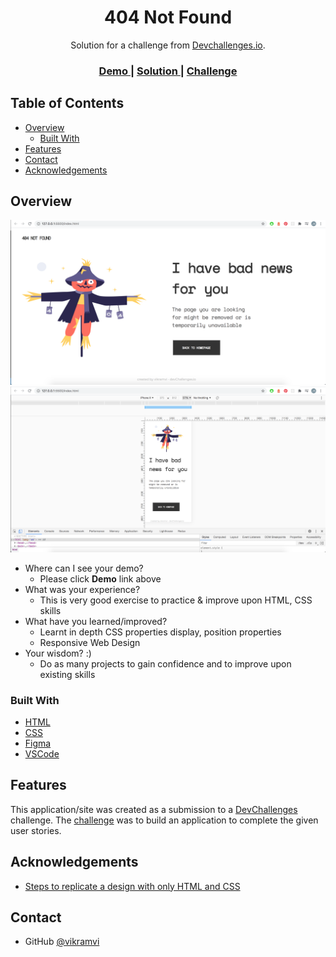 <!-- Please update value in the {}  -->

<h1 align="center">404 Not Found</h1>

<div align="center">
   Solution for a challenge from  <a href="http://devchallenges.io" target="_blank">Devchallenges.io</a>.
</div>

<div align="center">
  <h3>
    <a href="https://404-not-found-vikramvi.netlify.app/">
      Demo
    </a>
    <span> | </span>
    <a href="https://github.com/vikramvi/404-Not-Found">
      Solution
    </a>
    <span> | </span>
    <a href="https://devchallenges.io/challenges/wBunSb7FPrIepJZAg0sY">
      Challenge
    </a>
  </h3>
</div>

<!-- TABLE OF CONTENTS -->

## Table of Contents

- [Overview](#overview)
  - [Built With](#built-with)
- [Features](#features)
- [Contact](#contact)
- [Acknowledgements](#acknowledgements)

<!-- OVERVIEW -->

## Overview

![Desktop](img/Desktop.png)
![Mobile](img/Mobile.png)

- Where can I see your demo?
  - Please click **Demo** link above
- What was your experience?
  - This is very good exercise to practice & improve upon HTML, CSS skills
- What have you learned/improved?
  - Learnt in depth CSS properties display, position properties
  - Responsive Web Design
- Your wisdom? :)
  - Do as many projects to gain confidence and to improve upon existing skills

### Built With

<!-- This section should list any major frameworks that you built your project using. Here are a few examples.-->

- [HTML](https://developer.mozilla.org/en-US/docs/Glossary/HTML5)
- [CSS](https://developer.mozilla.org/en-US/docs/Web/CSS)
- [Figma](https://www.figma.com/)
- [VSCode](https://code.visualstudio.com/)

## Features

<!-- List the features of your application or follow the template. Don't share the figma file here :) -->

This application/site was created as a submission to a [DevChallenges](https://devchallenges.io/challenges) challenge. The [challenge](https://devchallenges.io/challenges/wBunSb7FPrIepJZAg0sY) was to build an application to complete the given user stories.

## Acknowledgements

<!-- This section should list any articles or add-ons/plugins that helps you to complete the project. This is optional but it will help you in the future. For exmpale -->

- [Steps to replicate a design with only HTML and CSS](https://devchallenges-blogs.web.app/how-to-replicate-design/)

## Contact

- GitHub [@vikramvi](https://github.com/vikramvi)
